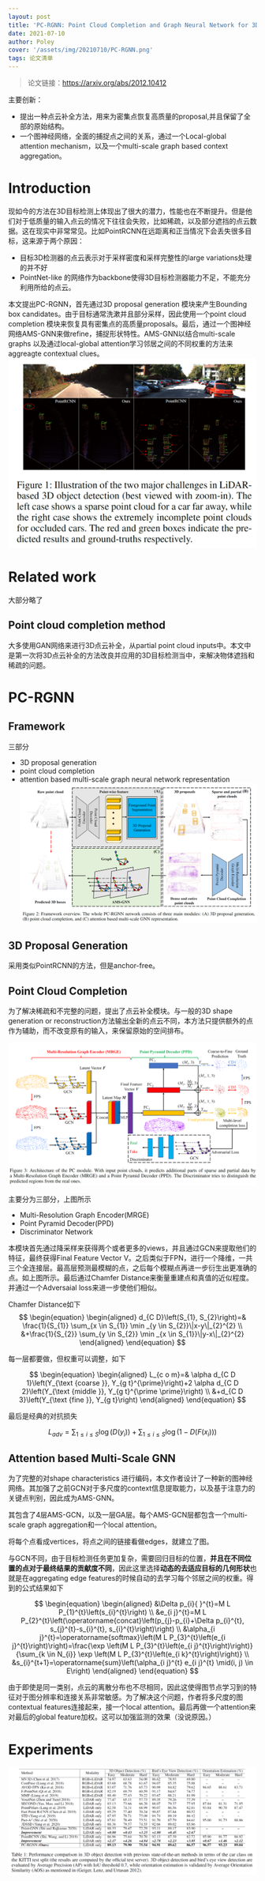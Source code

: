 ```yaml
---
layout: post
title: 'PC-RGNN: Point Cloud Completion and Graph Neural Network for 3D Object Detection'
date: 2021-07-10
author: Poley
cover: '/assets/img/20210710/PC-RGNN.png'
tags: 论文清单
---
```


> 论文链接：https://arxiv.org/abs/2012.10412

主要创新：

+ 提出一种点云补全方法，用来为密集点恢复高质量的proposal,并且保留了全部的原始结构。
+ 一个图神经网络，全面的捕捉点之间的关系，通过一个Local-global attention mechanism，以及一个multi-scale graph based context aggregation。

# Introduction
现如今的方法在3D目标检测上体现出了很大的潜力，性能也在不断提升。但是他们对于低质量的输入点云的情况下往往会失败，比如稀疏，以及部分遮挡的点云数据。这在现实中非常常见。比如PointRCNN在远距离和正当情况下会丢失很多目标，这来源于两个原因：
+ 目标3D检测器的点云表示对于采样密度和采样完整性的large variations处理的并不好
+ PointNet-like 的网络作为backbone使得3D目标检测器能力不足，不能充分利用所给的点云。

本文提出PC-RGNN，首先通过3D proposal generation 模块来产生Bounding box candidates。由于目标通常洗漱并且部分采样，因此使用一个point cloud completion 模块来恢复具有密集点的高质量proposals。最后，通过一个图神经网络AMS-GNN来做refine，捕捉形状特性。AMS-GNN以结合multi-scale graphs 以及通过local-global attention学习邻居之间的不同权重的方法来aggreagte contextual clues。
![](/assets/img/20210710/PC-RGNNF1.png)
# Related work
大部分略了

## Point cloud completion method 
大多使用GAN网络来进行3D点云补全，从partial point cloud inputs中。本文中是第一次将3D点云补全的方法改良并应用的3D目标检测当中，来解决物体遮挡和稀疏的问题。

# PC-RGNN
## Framework
三部分
+ 3D proposal generation
+ point cloud completion
+ attention based multi-scale graph neural network representation
![](/assets/img/20210710/PC-RGNNF2.png)


## 3D Proposal Generation

采用类似PointRCNN的方法，但是anchor-free。

## Point Cloud Completion
为了解决稀疏和不完整的问题，提出了点云补全模块。与一般的3D shape generation or reconstruction方法输出全新的点云不同，本方法只提供额外的点作为辅助，而不改变原有的输入，来保留原始的空间排布。

![](/assets/img/20210710/PC-RGNNF3.png)

主要分为三部分，上图所示
+ Multi-Resolution Graph Encoder(MRGE)
+ Point Pyramid Decoder(PPD)
+ Discriminator Network

本模块首先通过降采样来获得两个或者更多的views，并且通过GCN来提取他们的特征，最终获得Final Feature Vector V。之后类似于FPN，进行一个降维，一共三个全连接层。最高层预测最模糊的点，之后每个模糊点再进一步衍生出更准确的点。如上图所示。最后通过Chamfer Distance来衡量重建点和真值的近似程度。并通过一个Adversaial loss来进一步使他们相似。

Chamfer Distance如下
$$
\begin{equation}
\begin{aligned}
d_{C D}\left(S_{1}, S_{2}\right)=& \frac{1}{S_{1}} \sum_{x \in S_{1}} \min _{y \in S_{2}}\|x-y\|_{2}^{2} \\
&+\frac{1}{S_{2}} \sum_{y \in S_{2}} \min _{x \in S_{1}}\|y-x\|_{2}^{2}
\end{aligned}
\end{equation}
$$

每一层都要做，但权重可以调整，如下

$$
\begin{equation}
\begin{aligned}
L_{c o m}=& \alpha d_{C D 1}\left(Y_{\text {coarse }}, Y_{g t}^{\prime}\right)+2 \alpha d_{C D 2}\left(Y_{\text {middle }}, Y_{g t}^{\prime \prime}\right) \\
&+d_{C D 3}\left(Y_{\text {fine }}, Y_{g t}\right)
\end{aligned}
\end{equation}
$$

最后是经典的对抗损失

$$
\begin{equation}
L_{a d v}=\sum_{1 \leq i \leq S} \log \left(D\left(y_{i}\right)\right)+\sum_{1 \leq i \leq S} \log \left(1-D\left(F\left(x_{i}\right)\right)\right)
\end{equation}
$$

## Attention based Multi-Scale GNN

为了完整的对shape characteristics 进行编码，本文作者设计了一种新的图神经网络。其加强了之前GCN对于多尺度的context信息提取能力，以及基于注意力的关键点判别，因此成为AMS-GNN。

其包含了4层AMS-GCN，以及一层GA层。每个AMS-GCN层都包含一个multi-scale graph aggregation和一个local attention。

将每个点看成vertices，将点之间的链接看做edges，就建立了图。

与GCN不同，由于目标检测任务更加复杂，需要回归目标的位置，**并且在不同位置的点对于最终结果的贡献度不同**，因此这里选择**动态的去适应目标的几何形状**也就是在aggregating edge features的时候自动的去学习每个邻居之间的权重。得到的公式结果如下

$$
\begin{equation}
\begin{aligned}
&\Delta p_{i}{ }^{t}=M L P_{1}^{t}\left(s_{i}^{t}\right) \\
&e_{i j}^{t}=M L P_{2}^{t}\left(\operatorname{concat}\left(p_{j}-p_{i}+\Delta p_{i}^{t}, s_{j}^{t}-s_{i}^{t}, s_{i}^{t}\right)\right) \\
&\alpha_{i j}^{t}=\operatorname{softmax}\left(M L P_{3}^{t}\left(e_{i j}^{t}\right)\right)=\frac{\exp \left(M L P_{3}^{t}\left(e_{i j}^{t}\right)\right)}{\sum_{k \in N_{i}} \exp \left(M L P_{3}^{t}\left(e_{i k}^{t}\right)\right)} \\
&s_{i}^{t+1}=\operatorname{sum}\left(\alpha_{i j}^{t} e_{i j}^{t} \mid(i, j) \in E\right)
\end{aligned}
\end{equation}
$$


由于即使是同一类别，点云的离散分布也不尽相同，因此这使得图节点学习到的特征对于图分辨率和连接关系非常敏感。为了解决这个问题，作者将多尺度的图contextual features连接起来，接一个local attention。最后再做一个attention来对最后的global feature加权。这可以加强监测的效果（没说原因。）
# Experiments
![](/assets/img/20210710/PC-RGNNT1.png)